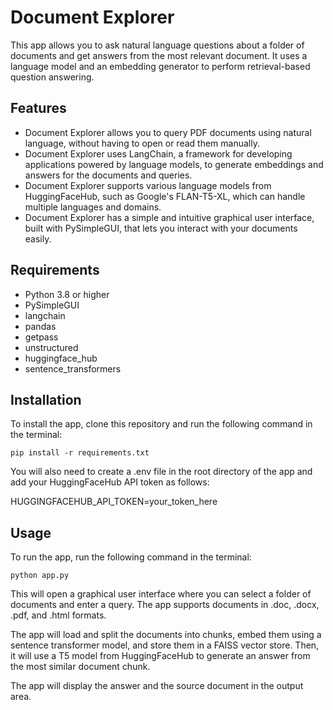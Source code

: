 # Document Explorer

This app allows you to ask natural language questions about a folder of documents and get answers from the most relevant document. It uses a language model and an embedding generator to perform retrieval-based question answering.

## Features

- Document Explorer allows you to query PDF documents using natural language, without having to open or read them manually.
- Document Explorer uses LangChain, a framework for developing applications powered by language models, to generate embeddings and answers for the documents and queries.
- Document Explorer supports various language models from HuggingFaceHub, such as Google's FLAN-T5-XL, which can handle multiple languages and domains.
- Document Explorer has a simple and intuitive graphical user interface, built with PySimpleGUI, that lets you interact with your documents easily.

## Requirements

- Python 3.8 or higher
- PySimpleGUI
- langchain
- pandas
- getpass
- unstructured
- huggingface_hub
- sentence_transformers

## Installation

To install the app, clone this repository and run the following command in the terminal:

```
pip install -r requirements.txt
```

You will also need to create a .env file in the root directory of the app and add your HuggingFaceHub API token as follows:

HUGGINGFACEHUB_API_TOKEN=your_token_here

## Usage

To run the app, run the following command in the terminal:

```
python app.py
```

This will open a graphical user interface where you can select a folder of documents and enter a query. The app supports documents in .doc, .docx, .pdf, and .html formats.

The app will load and split the documents into chunks, embed them using a sentence transformer model, and store them in a FAISS vector store. Then, it will use a T5 model from HuggingFaceHub to generate an answer from the most similar document chunk.

The app will display the answer and the source document in the output area.
